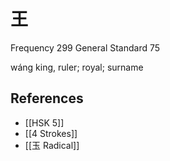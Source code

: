 # 王
Frequency 299
General Standard 75

wáng
king, ruler; royal; surname

## References
- [[HSK 5]]
- [[4 Strokes]]
- [[玉 Radical]]